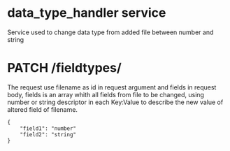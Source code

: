 # data_type_handler service
Service used to change data type from added file between number and string

# PATCH /fieldtypes/<filename>
The request use filename as id in request argument and fields in request body, fields is an array whith all fields from file to be changed, using number or string descriptor in each Key:Value to describe the new value of altered field of filename.

```
{
    "field1": "number"
    "field2": "string"
}
```